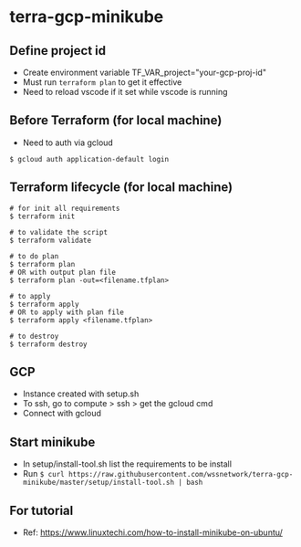 # terra-gcp-minikube


## Define project id
* Create environment variable TF_VAR_project="your-gcp-proj-id"
* Must run `terraform plan` to get it effective
* Need to reload vscode if it set while vscode is running

## Before Terraform (for local machine)
* Need to auth via gcloud
```
$ gcloud auth application-default login
```

## Terraform lifecycle (for local machine)
```
# for init all requirements
$ terraform init

# to validate the script
$ terraform validate

# to do plan
$ terraform plan
# OR with output plan file
$ terraform plan -out=<filename.tfplan>

# to apply
$ terraform apply
# OR to apply with plan file
$ terraform apply <filename.tfplan>

# to destroy
$ terraform destroy
```

## GCP
* Instance created with setup.sh
* To ssh, go to compute > ssh > get the gcloud cmd
* Connect with gcloud

## Start minikube
* In setup/install-tool.sh list the requirements to be install
* Run `$ curl https://raw.githubusercontent.com/wssnetwork/terra-gcp-minikube/master/setup/install-tool.sh | bash`

## For tutorial
* Ref: https://www.linuxtechi.com/how-to-install-minikube-on-ubuntu/ 